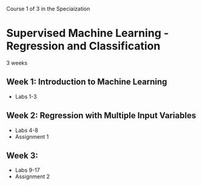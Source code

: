 Course 1 of 3 in the Speciaization

# Supervised Machine Learning - Regression and Classification
3 weeks

## Week 1: Introduction to Machine Learning
- Labs 1-3


## Week 2: Regression with Multiple Input Variables
- Labs 4-8
- Assignment 1


## Week 3:
- Labs 9-17
- Assignment 2
